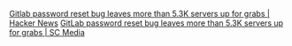 
[Gitlab password reset bug leaves more than 5.3K servers up for grabs | Hacker News](https://news.ycombinator.com/item?id=39159002)
[GitLab password reset bug leaves more than 5.3K servers up for grabs | SC Media](https://www.scmagazine.com/news/gitlab-password-reset-bug-leaves-more-than-5-3k-servers-up-for-grabs)
